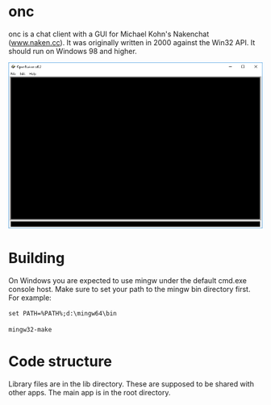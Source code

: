 # onc

onc is a chat client with a GUI for Michael Kohn's Nakenchat (www.naken.cc).
It was originally written in 2000 against the Win32 API. It should run on
Windows 98 and higher.

![Screenshot](onc.png)

# Building
On Windows you are expected to use mingw under the default cmd.exe console
host. Make sure to set your path to the mingw bin directory first. For example:

```
set PATH=%PATH%;d:\mingw64\bin

mingw32-make
```

# Code structure

Library files are in the lib directory. These are supposed to be shared with
other apps. The main app is in the root directory.
